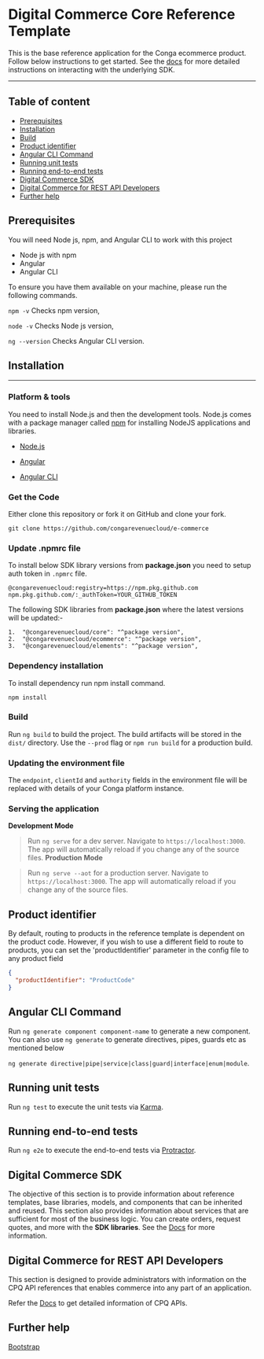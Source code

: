 # Digital Commerce Core Reference Template

This is the base reference application for the Conga ecommerce product. Follow below instructions to get started. See the [docs](https://congarevenuecloud.github.io/202405.1.0/) for more detailed instructions on interacting with the underlying SDK.

---

## Table of content

- [Prerequisites](#prerequisites)
- [Installation](#installation)
- [Build](#build)
- [Product identifier](#product-identifier)
- [Angular CLI Command](#code-scaffolding)
- [Running unit tests](#running-unit-tests)
- [Running end-to-end tests](#running-end-to-end-tests)
- [Digital Commerce SDK](#digital-commerce-sdk)
- [Digital Commerce for REST API Developers](#digital-commerce-for-rest-api-developers)
- [Further help](#further-help)

<div id="prerequisites"/>

## Prerequisites

You will need Node js, npm, and Angular CLI to work with this project

- Node js with npm
- Angular
- Angular CLI

To ensure you have them available on your machine, please run the following commands.

`npm -v` Checks npm version,

`node -v` Checks Node js version,

`ng --version` Checks Angular CLI version.

<div id="installation"/>

## Installation

---

### Platform & tools

You need to install Node.js and then the development tools. Node.js comes with a package manager called [npm](http://npmjs.org) for installing NodeJS applications and libraries.

- [Node.js](http://nodejs.org)

- [Angular](https://angular.io/docs)

- [Angular CLI](https://angular.io/cli)

### Get the Code

Either clone this repository or fork it on GitHub and clone your fork.

```
git clone https://github.com/congarevenuecloud/e-commerce
```

### Update .npmrc file

To install below SDK library versions from **package.json** you need to setup auth token in `.npmrc` file.

```
@congarevenuecloud:registry=https://npm.pkg.github.com
npm.pkg.github.com/:_authToken=YOUR_GITHUB_TOKEN
```

The following SDK libraries from **package.json** where the latest versions will be updated:-

```
1.  "@congarevenuecloud/core": "^package version",
2.  "@congarevenuecloud/ecommerce": "^package version",
3.  "@congarevenuecloud/elements": "^package version",
```

### Dependency installation

To install dependency run npm install command.

```
npm install
```

### Build

Run `ng build` to build the project. The build artifacts will be stored in the `dist/` directory. Use the `--prod` flag or `npm run build` for a production build.

### Updating the environment file

The `endpoint`, `clientId` and `authority` fields in the environment file will be replaced with details of your Conga platform instance.

### Serving the application

**Development Mode**

> Run `ng serve` for a dev server. Navigate to `https://localhost:3000`. The app will automatically reload if you change any of the source files.
**Production Mode**

> Run `ng serve --aot` for a production server. Navigate to `https://localhost:3000`. The app will automatically reload if you change any of the source files.
<div id="product-identifier"/>

## Product identifier

By default, routing to products in the reference template is dependent on the product code. However, if you wish to use a different field to route to products, you can set the 'productIdentifier' parameter in the config file
to any product field

```json
{
  "productIdentifier": "ProductCode"
}
```

<div id="code-scaffolding"/>

## Angular CLI Command

Run `ng generate component component-name` to generate a new component. You can also use `ng generate` to generate directives, pipes, guards etc as mentioned below

`ng generate directive|pipe|service|class|guard|interface|enum|module`.

<div id="running-unit-tests"/>

## Running unit tests

Run `ng test` to execute the unit tests via [Karma](https://karma-runner.github.io).

<div id="running-end-to-end-tests"/>

## Running end-to-end tests

Run `ng e2e` to execute the end-to-end tests via [Protractor](http://www.protractortest.org/).

<div id="digital-commerce-sdk"/>

## Digital Commerce SDK

The objective of this section is to provide information about reference templates, base libraries, models, and components that can be inherited and reused. This section also provides information about services that are sufficient for most of the business logic. You can create orders, request quotes, and more with the **SDK libraries**. See the [Docs](https://congarevenuecloud.github.io/202405.1.0/) for more information.

<div id="digital-commerce-for-rest-api-developers"/>

## Digital Commerce for REST API Developers

This section is designed to provide administrators with information on the CPQ API references that enables commerce into any part of an application.

Refer the [Docs](https://developer.conga.com/revenue) to get detailed information of CPQ APIs.

<div id="further-help"/>

## Further help

[Bootstrap](https://getbootstrap.com/docs/4.1/getting-started/introduction/)